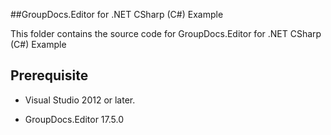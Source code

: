 ##GroupDocs.Editor for .NET CSharp (C#) Example

This folder contains the source code for GroupDocs.Editor for .NET CSharp (C#) Example

## Prerequisite

+ Visual Studio 2012 or later.

+ GroupDocs.Editor 17.5.0

